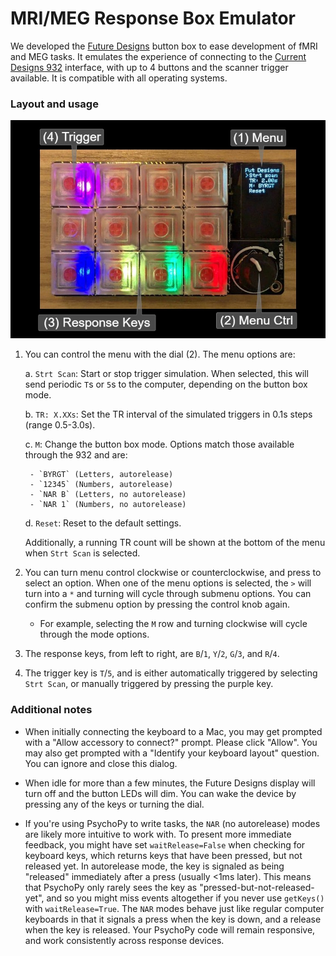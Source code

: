 # MRI/MEG Response Box Emulator

We developed the [Future Designs](https://github.com/BrainWorks/future-designs) button box to ease development of fMRI and MEG tasks. It emulates the experience of connecting to the [Current Designs 932](https://www.curdes.com/fiu-932b.html) interface, with up to 4 buttons and the scanner trigger available. It is compatible with all operating systems.

### Layout and usage

![Future Designs layout](media/932_annotely_image.jpeg)

1. You can control the menu with the dial (2). The menu options are:

    a. `Strt Scan`: Start or stop trigger simulation. When selected, this will send periodic `T`s or `5`s to the computer, depending on the button box mode.

    b. `TR: X.XXs`: Set the TR interval of the simulated triggers in 0.1s steps (range 0.5-3.0s).

    c. `M`: Change the button box mode. Options match those available through the 932 and are:

        - `BYRGT` (Letters, autorelease)
        - `12345` (Numbers, autorelease)
        - `NAR B` (Letters, no autorelease)
        - `NAR 1` (Numbers, no autorelease)
    
    d. `Reset`: Reset to the default settings.
    
    Additionally, a running TR count will be shown at the bottom of the menu when `Strt Scan` is selected.

2. You can turn menu control clockwise or counterclockwise, and press to select an option. When one of the menu options is selected, the `>` will turn into a `*` and turning will cycle through submenu options. You can confirm the submenu option by pressing the control knob again.

    - For example, selecting the `M` row and turning clockwise will cycle through the mode options.

3. The response keys, from left to right, are `B`/`1`, `Y`/`2`, `G`/`3`, and `R`/`4`.

4. The trigger key is `T`/`5`, and is either automatically triggered by selecting `Strt Scan`, or manually triggered by pressing the purple key.

### Additional notes

 - When initially connecting the keyboard to a Mac, you may get prompted with a "Allow accessory to connect?" prompt. Please click "Allow". You may also get prompted with a "Identify your keyboard layout" question. You can ignore and close this dialog.

 - When idle for more than a few minutes, the Future Designs display will turn off and the button LEDs will dim. You can wake the device by pressing any of the keys or turning the dial.

 - If you're using PsychoPy to write tasks, the `NAR` (no autorelease) modes are likely more intuitive to work with. To present more immediate feedback, you might have set `waitRelease=False` when checking for keyboard keys, which returns keys that have been pressed, but not released yet. In autorelease mode, the key is signaled as being "released" immediately after a press (usually <1ms later). This means that PsychoPy only rarely sees the key as "pressed-but-not-released-yet", and so you might miss events altogether if you never use `getKeys()` with `waitRelease=True`. The `NAR` modes behave just like regular computer keyboards in that it signals a press when the key is down, and a release when the key is released. Your PsychoPy code will remain responsive, and work consistently across response devices.
